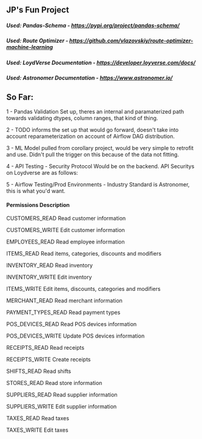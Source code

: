## JP's Fun Project ##

##### Used: Pandas-Schema - https://pypi.org/project/pandas-schema/ #####

##### Used: Route Optimizer - https://github.com/vlazovskiy/route-optimizer-machine-learning #####

##### Used: LoydVerse Documentation - https://developer.loyverse.com/docs/ #####

##### Used: Astronomer Documentation - https://www.astronomer.io/ #####

## So Far: ##

1 - Pandas Validation Set up, theres an internal and paramaterized path towards validating dtypes, column ranges, that kind of thing.

2 - TODO informs the set up that would go forward, doesn't take into account reparameterization on account of Airflow DAG distribution.

3 - ML Model pulled from corollary project, would be very simple to retrofit and use. Didn't pull the trigger on this because of the data not fitting.

4 - API Testing - Security Protocol Would be on the backend. API Securitys on Loydverse are as follows:

5 - Airflow Testing/Prod Environments - Industry Standard is Astronomer, this is what you'd want.

#### Permissions	Description ####

CUSTOMERS_READ	Read customer information

CUSTOMERS_WRITE	Edit customer information

EMPLOYEES_READ	Read employee information

ITEMS_READ	Read items, categories, discounts and modifiers

INVENTORY_READ	Read inventory

INVENTORY_WRITE	Edit inventory

ITEMS_WRITE	Edit items, discounts, categories and modifiers

MERCHANT_READ	Read merchant information

PAYMENT_TYPES_READ	Read payment types

POS_DEVICES_READ	Read POS devices information

POS_DEVICES_WRITE	Update POS devices information

RECEIPTS_READ	Read receipts

RECEIPTS_WRITE	Create receipts

SHIFTS_READ	Read shifts

STORES_READ	Read store information

SUPPLIERS_READ	Read supplier information

SUPPLIERS_WRITE	Edit supplier information

TAXES_READ	Read taxes

TAXES_WRITE	Edit taxes
